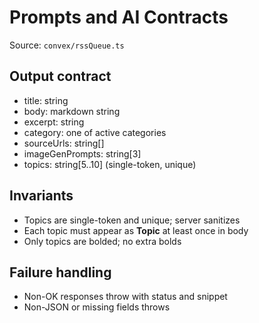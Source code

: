 # Prompts and AI Contracts

Source: `convex/rssQueue.ts`

## Output contract
- title: string
- body: markdown string
- excerpt: string
- category: one of active categories
- sourceUrls: string[]
- imageGenPrompts: string[3]
- topics: string[5..10] (single-token, unique)

## Invariants
- Topics are single-token and unique; server sanitizes
- Each topic must appear as **Topic** at least once in body
- Only topics are bolded; no extra bolds

## Failure handling
- Non-OK responses throw with status and snippet
- Non-JSON or missing fields throws

